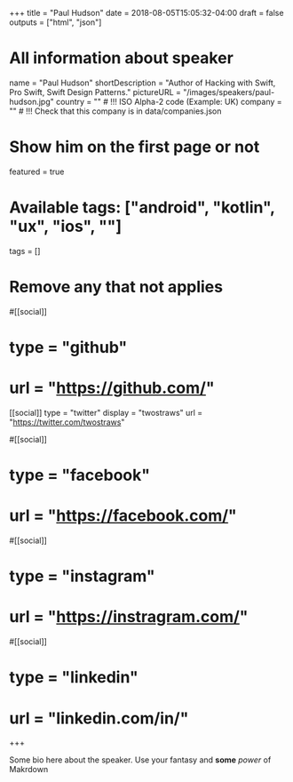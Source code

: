 +++
title = "Paul Hudson"
date = 2018-08-05T15:05:32-04:00
draft = false
outputs = ["html", "json"]

# All information about speaker
name = "Paul Hudson"
shortDescription = "Author of Hacking with Swift, Pro Swift, Swift Design Patterns."
pictureURL = "/images/speakers/paul-hudson.jpg"
country = "" # !!! ISO Alpha-2 code (Example: UK)
company = "" # !!! Check that this company is in data/companies.json

# Show him on the first page or not
featured = true

# Available tags: ["android", "kotlin", "ux", "ios", ""]
tags = []

# Remove any that not applies
#[[social]]
#  type = "github"
#  url = "https://github.com/<username>"

[[social]]
  type = "twitter"
  display = "twostraws"
  url = "https://twitter.com/twostraws"

#[[social]]
#  type = "facebook"
#  url = "https://facebook.com/<username>"

#[[social]]
#  type = "instagram"
#  url = "https://instragram.com/<username>"

#[[social]]
#  type = "linkedin"
#  url = "linkedin.com/in/<username>"

+++

Some bio here about the speaker. Use your fantasy and **some** _power_ of Makrdown

